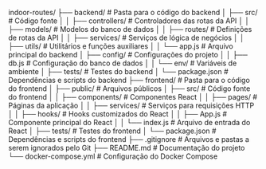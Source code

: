 indoor-routes/
├── backend/                   # Pasta para o código do backend
│   ├── src/                   # Código fonte
│   │   ├── controllers/       # Controladores das rotas da API
│   │   ├── models/            # Modelos do banco de dados
│   │   ├── routes/            # Definições de rotas da API
│   │   ├── services/          # Serviços de lógica de negócios
│   │   ├── utils/             # Utilitários e funções auxiliares
│   │   └── app.js             # Arquivo principal do backend
│   ├── config/                # Configurações do projeto
│   │   ├── db.js              # Configuração do banco de dados
│   │   └── env/               # Variáveis de ambiente
│   ├── tests/                 # Testes do backend
│   └── package.json           # Dependências e scripts do backend
├── frontend/                  # Pasta para o código do frontend
│   ├── public/                # Arquivos públicos
│   ├── src/                   # Código fonte do frontend
│   │   ├── components/        # Componentes React
│   │   ├── pages/             # Páginas da aplicação
│   │   ├── services/          # Serviços para requisições HTTP
│   │   ├── hooks/             # Hooks customizados do React
│   │   ├── App.js             # Componente principal do React
│   │   └── index.js           # Arquivo de entrada do React
│   ├── tests/                 # Testes do frontend
│   └── package.json           # Dependências e scripts do frontend
├── .gitignore                 # Arquivos e pastas a serem ignorados pelo Git
├── README.md                  # Documentação do projeto
└── docker-compose.yml         # Configuração do Docker Compose
